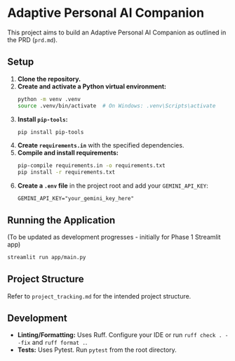 # Adaptive Personal AI Companion

This project aims to build an Adaptive Personal AI Companion as outlined in the PRD (`prd.md`).

## Setup

1.  **Clone the repository.**
2.  **Create and activate a Python virtual environment:**
    ```bash
    python -m venv .venv
    source .venv/bin/activate  # On Windows: .venv\Scripts\activate
    ```
3.  **Install `pip-tools`:**
    ```bash
    pip install pip-tools
    ```
4.  **Create `requirements.in`** with the specified dependencies.
5.  **Compile and install requirements:**
    ```bash
    pip-compile requirements.in -o requirements.txt
    pip install -r requirements.txt
    ```
6.  **Create a `.env` file** in the project root and add your `GEMINI_API_KEY`:
    ```env
    GEMINI_API_KEY="your_gemini_key_here"
    ```

## Running the Application

(To be updated as development progresses - initially for Phase 1 Streamlit app)

```bash
streamlit run app/main.py
```

## Project Structure

Refer to `project_tracking.md` for the intended project structure.

## Development

-   **Linting/Formatting:** Uses Ruff. Configure your IDE or run `ruff check . --fix` and `ruff format .`.
-   **Tests:** Uses Pytest. Run `pytest` from the root directory. 